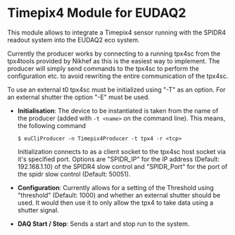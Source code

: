 # Timepix4 Module for EUDAQ2

This module allows to integrate a Timepix4 sensor running with the SPIDR4 readout system into the EUDAQ2 eco system.

Currently the producer works by connecting to a running tpx4sc from the tpx4tools provided by Nikhef as this is the easiest way to implement. The producer will simply send commands to the tpx4sc to perform the configuration etc. to avoid rewriting the entire communication of the tpx4sc.

To use an external t0 tpx4sc must be initialized using "-T" as an option. For an external shutter the option "-E" must be used.


* **Initialisation**: The device to be instantiated is taken from the name of the producer (added with `-t <name>` on the command line). This means, the following command

    ```
    $ euCliProducer -n Timepix4Producer -t tpx4 -r <tcp>
    ```
    Initialization connects to as a client socket to the tpx4sc host socket via it's specified port.
    Options are "SPIDR_IP" for the IP address (Default: 192.168.1.10) of the SPIDR4 slow control and "SPIDR_Port" for the port of the spidr slow control (Default: 50051).
    

* **Configuration**: Currently allows for a setting of the Threshold using "threshold" (Default: 1000) and whether an external shutter should be used. It would then use it to only allow the tpx4 to take data using a shutter signal.

* **DAQ Start / Stop**: Sends a start and stop run to the system.

